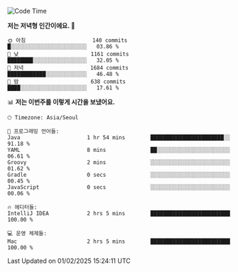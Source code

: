   <!--START_SECTION:waka-->
![Code Time](http://img.shields.io/badge/Code%20Time-484%20hrs%2039%20mins-blue)

**저는 저녁형 인간이에요. 🦉** 

```text
🌞 아침                     140 commits         █░░░░░░░░░░░░░░░░░░░░░░░░   03.86 % 
🌆 낮　                     1161 commits        ████████░░░░░░░░░░░░░░░░░   32.05 % 
🌃 저녁                     1684 commits        ████████████░░░░░░░░░░░░░   46.48 % 
🌙 밤　                     638 commits         ████░░░░░░░░░░░░░░░░░░░░░   17.61 % 
```


📊 **저는 이번주를 이렇게 시간을 보냈어요.** 

```text
🕑︎ Timezone: Asia/Seoul

💬 프로그래밍 언어들: 
Java                     1 hr 54 mins        ███████████████████████░░   91.18 % 
YAML                     8 mins              ██░░░░░░░░░░░░░░░░░░░░░░░   06.61 % 
Groovy                   2 mins              ░░░░░░░░░░░░░░░░░░░░░░░░░   01.62 % 
Gradle                   0 secs              ░░░░░░░░░░░░░░░░░░░░░░░░░   00.45 % 
JavaScript               0 secs              ░░░░░░░░░░░░░░░░░░░░░░░░░   00.06 % 

🔥 에디터들: 
IntelliJ IDEA            2 hrs 5 mins        █████████████████████████   100.00 % 

💻 운영 체제들: 
Mac                      2 hrs 5 mins        █████████████████████████   100.00 % 
```


 Last Updated on 01/02/2025 15:24:11 UTC
<!--END_SECTION:waka-->
